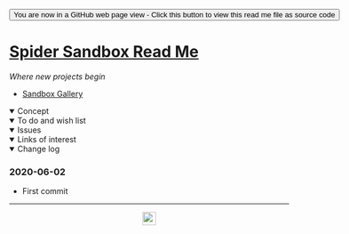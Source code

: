 <span style=display:none; >[You are now in a GitHub source code view - click this link to view Read Me file as a web page]( https://ladybug.tools/spider-2020/sandbox/readme.html "View file as a web page." ) </span>

<div><input type=button class = 'btn btn-secondary btn-sm' onclick=window.location.href="https://github.com/ladybug-tools/spider-2020/tree/master/sandbox/";
value='You are now in a GitHub web page view - Click this button to view this read me file as source code' ></div>


# [Spider Sandbox Read Me]( ./readme.html )

_Where new projects begin_

* [Sandbox Gallery]( ./index.html)
<!--
<iframe src=https://ladybug.tools/spider-2020/sandbox/ width=100% height=500px >Iframes are not viewable in GitHub source code view</iframe>
_basic-html.html_

### Full Screen: [Spider Sandbox]( https://www.ladybug.tools/spider-2020/sandbox/ )
-->

<details open >
<summary>Concept</summary>


</details>

<details open >
<summary>To do and wish list </summary>


</details>

<details open >
<summary>Issues </summary>


</details>

<details open >
<summary>Links of interest</summary>


</details>

<details open >
<summary>Change log </summary>

### 2020-06-02

* First commit

</details>

***

<center title="hello! Click me to go up to the top" ><a href=javascript:window.scrollTo(0,0); style=text-decoration:none; > <img width=24 src="https://ladybug.tools/artwork/icons_bugs/ico/spider.ico" > </a></center>

